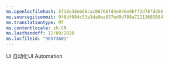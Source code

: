 ```yaml
---
ms.openlocfilehash: 5f16e38eb66cac06768fd4e046e9bff3d78fdd06
ms.sourcegitcommit: 9f6df084c53a3da0ea657ed0d708a72213683084
ms.translationtype: MT
ms.contentlocale: zh-CN
ms.lasthandoff: 12/09/2020
ms.locfileid: "96973601"
---
```

<span data-ttu-id="7a8d1-101">UI 自动化</span><span class="sxs-lookup"><span data-stu-id="7a8d1-101">UI Automation</span></span>
